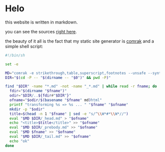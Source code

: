 # Helo

this website is written in markdown.

you can see the sources [right here](https://github.com/lavignes/lavignes.dev).

the beauty of it all is the fact that my static site generator is [comrak](https://github.com/kivikakk/comrak) and a simple shell script:

```sh
#!/bin/sh

set -e

MD="comrak -e strikethrough,table,superscript,footnotes --unsafe --syntax-highlighting none"
DIR="$(cd -P -- "$(dirname -- "$0")" && pwd -P)"

find "$DIR" -name "*.md" -not -name "_*.md" | while read -r fname; do
  fdir="$(dirname "$fname")"
  odir="$DIR/..${fdir#"$DIR"}"
  ofname="$odir/$(basename "$fname" md)html"
  printf "transforming %s => %s ... " "$fname" "$ofname"
  mkdir -p "$odir"
  title=$(head -n 1 "$fname" | sed -e "s/^\\W*#*\\W*//")
  eval "$MD $DIR/_head.md" > "$ofname"
  echo "<title>$title</title>" >> "$ofname"
  eval "$MD $DIR/_prebody.md" >> "$ofname"
  eval "$MD $fname" >> "$ofname"
  eval "$MD $DIR/_tail.md" >> "$ofname"
  echo "ok"
done
```
